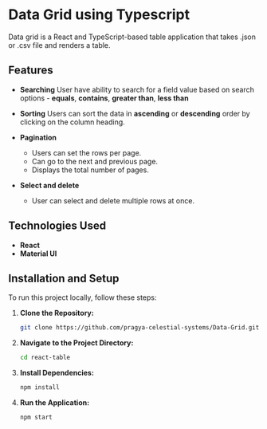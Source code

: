# Data Grid using Typescript

Data grid is a React and TypeScript-based table application that takes .json or .csv file and renders a table. 

## Features

- **Searching**
  User have ability to search for a field value based on search options - **equals**, **contains**, **greater than**, **less than**

- **Sorting**
 Users can sort the data in **ascending** or **descending** order by clicking on the column heading.
- **Pagination**
  - Users can set the rows per page.
  - Can go to the next and previous page.
  - Displays the total number of pages.

- **Select and delete**
  - User can select and delete multiple rows at once.

## Technologies Used
- **React**
- **Material UI**

## Installation and Setup

To run this project locally, follow these steps:

1. **Clone the Repository:**
   ```bash
   git clone https://github.com/pragya-celestial-systems/Data-Grid.git
   ```

2. **Navigate to the Project Directory:**
   ```bash
   cd react-table
   ```

3. **Install Dependencies:**
   ```bash
   npm install
   ```

4. **Run the Application:**
   ```bash
   npm start
   ```
